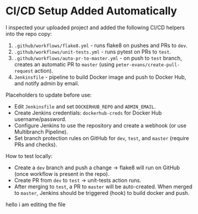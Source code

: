 # CI/CD Setup Added Automatically

I inspected your uploaded project and added the following CI/CD helpers into the repo copy:

1. `.github/workflows/flake8.yml` - runs flake8 on pushes and PRs to `dev`.
2. `.github/workflows/unit-tests.yml` - runs pytest on PRs to `test`.
3. `.github/workflows/auto-pr-to-master.yml` - on push to `test` branch, creates an automatic PR to `master` (using `peter-evans/create-pull-request` action).
4. `Jenkinsfile` - pipeline to build Docker image and push to Docker Hub, and notify admin by email.

Placeholders to update before use:
- Edit `Jenkinsfile` and set `DOCKERHUB_REPO` and `ADMIN_EMAIL`.
- Create Jenkins credentials: `dockerhub-creds` for Docker Hub username/password.
- Configure Jenkins to use the repository and create a webhook (or use Multibranch Pipeline).
- Set branch protection rules on GitHub for `dev`, `test`, and `master` (require PRs and checks).

How to test locally:
- Create a `dev` branch and push a change -> flake8 will run on GitHub (once workflow is present in the repo).
- Create PR from `dev` to `test` -> unit-tests action runs.
- After merging to `test`, a PR to `master` will be auto-created. When merged to `master`, Jenkins should be triggered (hook) to build docker and push.

hello i am editing the file
